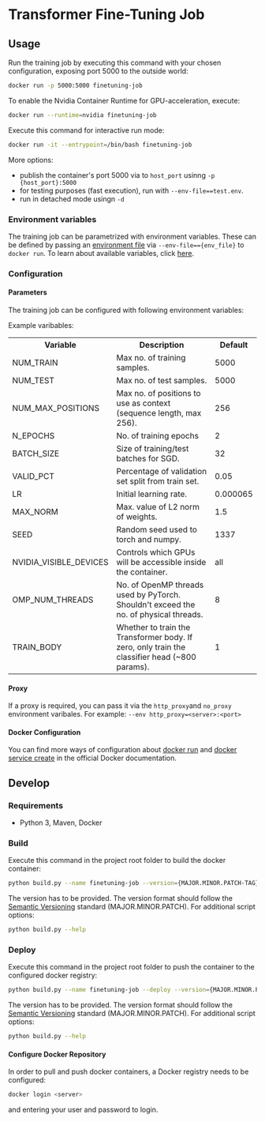 # Transformer Fine-Tuning Job


## Usage 

Run the training job by executing this command with your chosen configuration, exposing port 5000 to the outside world:

```bash
docker run -p 5000:5000 finetuning-job
```

To enable the Nvidia Container Runtime for GPU-acceleration, execute:

```bash
docker run --runtime=nvidia finetuning-job
```

Execute this command for interactive run mode:
```bash
docker run -it --entrypoint=/bin/bash finetuning-job
```

More options:

* publish the container's port 5000 via to `host_port` usinng `-p {host_port}:5000`
* for testing purposes (fast execution), run with `--env-file==test.env`.
* run in detached mode usingn `-d`


### Environment variables

The training job can be parametrized with environment variables. These can be defined by passing an [environment file](https://docs.docker.com/compose/compose-file/#env_file) via `--env-file=={env_file}` to `docker run`. To learn about available variables, click [here](#parameters).



### Configuration

#### Parameters

The training job can be configured with following environment variables:

Example varibables:

<table>
    <tr>
        <th>Variable</th>
        <th>Description</th>
        <th>Default</th>
    </tr>
     <tr>
        <td>NUM_TRAIN</td>
        <td>Max no. of training samples.</td>
        <td>5000</td>
    </tr>
    <tr>
        <td>NUM_TEST</td>
        <td>Max no. of test samples.</td>
        <td>5000</td>
    </tr>
    <tr>
        <td>NUM_MAX_POSITIONS</td>
        <td>Max no. of positions to use as context (sequence length, max 256).</td>
        <td>256</td>
    </tr>
    <tr>
        <td>N_EPOCHS</td>
        <td>No. of training epochs</td>
        <td>2</td>
    </tr>  
    <tr>  
        <td>BATCH_SIZE</td>
        <td>Size of training/test batches for SGD.</td>
        <td>32</td>
    </tr>
     <tr>
        <td>VALID_PCT</td>
        <td>Percentage of validation set split from train set.</td>
        <td>0.05</td>
    </tr>    
    <tr>
        <td>LR</td>
        <td>Initial learning rate.</td>
        <td>0.000065</td>
    </tr>
    <tr>
        <td>MAX_NORM</td>
        <td>Max. value of L2 norm of weights.</td>
        <td>1.5</td>
    </tr>
    <tr>
        <td>SEED</td>
        <td>Random seed used to torch and numpy.</td>
        <td>1337</td>
    </tr>
    <tr>
        <td>NVIDIA_VISIBLE_DEVICES</td>
        <td>Controls which GPUs will be accessible inside the container.</td>
        <td>all</td>
    </tr>
    <tr>
        <td>OMP_NUM_THREADS</td>
        <td>No. of OpenMP threads used by PyTorch. Shouldn't exceed the no. of physical threads.</td>
        <td>8</td>
    </tr>
    <tr>
        <td>TRAIN_BODY</td>
        <td>Whether to train the Transformer body. If zero, only train the classifier head (~800 params).</td>
        <td>1</td>
    </tr>

   
</table>

#### Proxy

If a proxy is required, you can pass it via the `http_proxy`and `no_proxy` environment varibales. For example: `--env http_proxy=<server>:<port>`

#### Docker Configuration

You can find more ways of configuration about [docker run](https://docs.docker.com/engine/reference/commandline/run) and [docker service create](https://docs.docker.com/engine/reference/commandline/service_create) in the official Docker documentation.

## Develop

### Requirements

- Python 3, Maven, Docker

### Build

Execute this command in the project root folder to build the docker container:

```bash
python build.py --name finetuning-job --version={MAJOR.MINOR.PATCH-TAG}
```

The version has to be provided. The version format should follow the [Semantic Versioning](https://semver.org/) standard (MAJOR.MINOR.PATCH). For additional script options:

```bash
python build.py --help
```

### Deploy

Execute this command in the project root folder to push the container to the configured docker registry:

```bash
python build.py --name finetuning-job --deploy --version={MAJOR.MINOR.PATCH-TAG}
```

The version has to be provided. The version format should follow the [Semantic Versioning](https://semver.org/) standard (MAJOR.MINOR.PATCH). For additional script options:

```bash
python build.py --help
```

#### Configure Docker Repository

In order to pull and push docker containers, a Docker registry needs to be configured:

```bash
docker login <server>
```

and entering your user and password to login.
